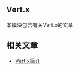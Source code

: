 ## Vert.x

本模块包含有关Vert.x的文章

## 相关文章

+ [Vert.x简介](http://tu-yucheng.github.io/vertx/2023/05/10/vertx.html)
